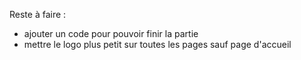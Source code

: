 Reste à faire :

- ajouter un code pour pouvoir finir la partie
- mettre le logo plus petit sur toutes les pages sauf page d'accueil
